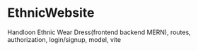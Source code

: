 # EthnicWebsite
Handloon Ethnic Wear Dress(frontend backend MERN), routes, authorization, login/signup, model, vite
